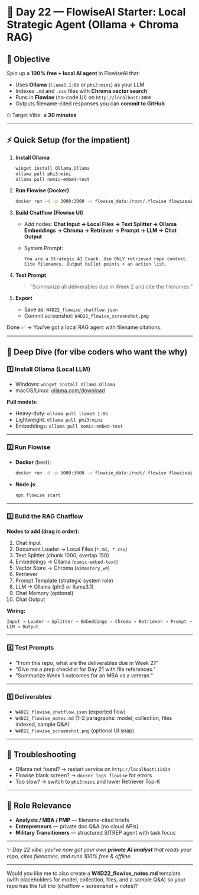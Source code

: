 # 🚀 Day 22 — FlowiseAI Starter: Local Strategic Agent (Ollama + Chroma RAG)

## 🎯 Objective

Spin up a **100% free + local AI agent** in FlowiseAI that:

* Uses **Ollama** (`llama3.1:8b` or `phi3:mini`) as your LLM
* Indexes `.md` and `.csv` files with **Chroma vector search**
* Runs in **Flowise** (no-code UI) on `http://localhost:3000`
* Outputs filename-cited responses you can **commit to GitHub**

⏱ Target Vibe: **≤ 30 minutes**

---

## ⚡️ Quick Setup (for the impatient)

1. **Install Ollama**

   ```powershell
   winget install Ollama.Ollama
   ollama pull phi3:mini
   ollama pull nomic-embed-text
   ```

2. **Run Flowise (Docker)**

   ```bash
   docker run -d -p 3000:3000 -v flowise_data:/root/.flowise flowiseai/flowise
   ```

3. **Build Chatflow (Flowise UI)**

   * Add nodes: **Chat Input → Local Files → Text Splitter → Ollama Embeddings → Chroma → Retriever → Prompt → LLM → Chat Output**
   * System Prompt:

     ```
     You are a Strategic AI Coach. Use ONLY retrieved repo context. 
     Cite filenames. Output bullet points + an action list.
     ```

4. **Test Prompt**

   > “Summarize all deliverables due in Week 2 and cite the filenames.”

5. **Export**

   * Save as: `W4D22_flowise_chatflow.json`
   * Commit screenshot: `W4D22_flowise_screenshot.png`

Done ✅ → You’ve got a local RAG agent with filename citations.

---

## 🔬 Deep Dive (for vibe coders who want the why)

### 1️⃣ Install Ollama (Local LLM)

* Windows: `winget install Ollama.Ollama`
* macOS/Linux: [ollama.com/download](https://ollama.com/download)

**Pull models**:

* Heavy-duty: `ollama pull llama3.1:8b`
* Lightweight: `ollama pull phi3:mini`
* Embeddings: `ollama pull nomic-embed-text`

---

### 2️⃣ Run Flowise

* **Docker** (best):

  ```bash
  docker run -d -p 3000:3000 -v flowise_data:/root/.flowise flowiseai/flowise
  ```
* **Node.js**:

  ```bash
  npx flowise start
  ```

---

### 3️⃣ Build the RAG Chatflow

**Nodes to add (drag in order):**

1. Chat Input
2. Document Loader → Local Files (`*.md, *.csv`)
3. Text Splitter (chunk 1000, overlap 150)
4. Embeddings → Ollama (`nomic-embed-text`)
5. Vector Store → Chroma (`aimastery_w4`)
6. Retriever
7. Prompt Template (strategic system role)
8. LLM → Ollama (phi3 or llama3.1)
9. Chat Memory (optional)
10. Chat Output

**Wiring:**

```
Input → Loader → Splitter → Embeddings → Chroma → Retriever → Prompt → LLM → Output
```

---

### 4️⃣ Test Prompts

* “From this repo, what are the deliverables due in Week 2?”
* “Give me a prep checklist for Day 21 with file references.”
* “Summarize Week 1 outcomes for an MBA vs a veteran.”

---

### 5️⃣ Deliverables

* `W4D22_flowise_chatflow.json` (exported flow)
* `W4D22_flowise_notes.md` (1–2 paragraphs: model, collection, files indexed, sample Q\&A)
* `W4D22_flowise_screenshot.png` (optional UI snap)

---

## 🧠 Troubleshooting

* Ollama not found? → restart service on `http://localhost:11434`
* Flowise blank screen? → `docker logs flowise` for errors
* Too slow? → switch to `phi3:mini` and lower Retriever Top-K

---

## 🎯 Role Relevance

* **Analysts / MBA / PMP** — filename-cited briefs
* **Entrepreneurs** — private doc Q\&A (no cloud APIs)
* **Military Transitioners** — structured SITREP agent with task focus

---

✨ *Day 22 vibe: you’ve now got your own **private AI analyst** that reads your repo, cites filenames, and runs 100% free & offline.*

---

Would you like me to also create a **W4D22\_flowise\_notes.md** template (with placeholders for model, collection, files, and a sample Q\&A) so your repo has the full trio (chatflow + screenshot + notes)?

